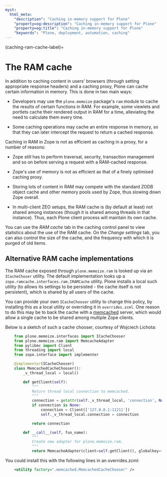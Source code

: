 ```yaml
---
myst:
  html_meta:
    "description": "Caching in-memory support for Plone"
    "property=og:description": "Caching in-memory support for Plone"
    "property=og:title": "Caching in-memory support for Plone"
    "keywords": "Plone, deployment, automation, caching"
---
```


(caching-ram-cache-label)=

# The RAM cache

In addition to caching content in users' browsers (through setting appropriate response headers) and a caching proxy, Plone can cache certain information in memory.
This is done in two main ways:

* Developers may use the `plone.memoize` package's `ram` module to cache the results of certain functions in RAM.
  For example, some viewlets and portlets cache their rendered output in RAM for a time, alleviating the need to calculate them every time.

* Some caching operations may cache an entire response in memory, so that  they can later intercept the request to return a cached response.

Caching in RAM in Zope is not as efficient as caching in a proxy, for a number of reasons:

* Zope still has to perform traversal, security, transaction management and so on before serving a request with a RAM-cached response.

* Zope's use of memory is not as efficient as that of a finely optimised caching proxy.

* Storing lots of content in RAM may compete with the standard ZODB object cache and other memory pools used by Zope, thus slowing down Zope overall.

* In multi-client ZEO setups, the RAM cache is (by default at least) not shared among instances (though it is shared among threads in that instance).
  Thus, each Plone client process will maintain its own cache.

You can use the *RAM cache* tab in the caching control panel to view statistics about the use of the RAM cache.
On the *Change settings* tab, you can also control the size of the cache, and the frequency with which it is purged of old items.


## Alternative RAM cache implementations

The RAM cache exposed through `plone.memoize.ram` is looked up via an `ICacheChoser` utility.
The default implementation looks up a `zope.ramcache.interfaces.ram.IRAMCache` utility.
Plone installs a local such utility (to allows its settings to be persisted - the cache itself is not persistent), which is shared by all users of the cache.

You can provide your own `ICacheChooser` utility to change this policy, by installing this as a local utility or overriding it in `overrides.zcml`.
One reason to do this may be to back the cache with a [memcached](https://memcached.org/) server, which would allow a single cache to be shared among multiple Zope clients.

Below is a sketch of such a cache chooser, courtesy of Wojciech Lichota:

```python
    from plone.memoize.interfaces import ICacheChooser
    from plone.memoize.ram import MemcacheAdapter
    from pylibmc import Client
    from threading import local
    from zope.interface import implementer

    @implementer(ICacheChooser)
    class MemcachedCacheChooser():
        _v_thread_local = local()

        def getClient(self):
            """
            Return thread local connection to memcached.
            """
            connection = getattr(self._v_thread_local, 'connection', None)
            if connection is None:
                connection = Client(['127.0.0.1:11211'])
                self._v_thread_local.connection = connection

            return connection

        def __call__(self, fun_name):
            """
            Create new adapter for plone.memoize.ram.
            """
            return MemcacheAdapter(client=self.getClient(), globalkey=fun_name)
```

You could install this with the following lines in an overrides.zcml:

```xml
    <utility factory=".memcached.MemcachedCacheChooser" />
```
